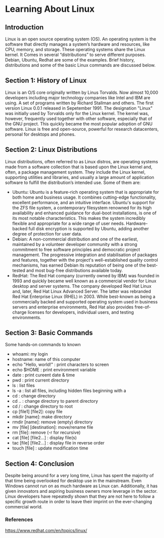 # Learning About Linux

## Introduction
Linux is an open source operating system (OS). An operating system is the software that directly manages a system’s hardware and resources, like CPU, memory, and storage. These operating systems share the Linux kernel. It Comes in several “distributions” to serve different purposes. Debian, Ubuntu, Redhat are some of the examples. Brief history, distributions and some of the basic Linux commands are discussed below.

## Section 1: History of Linux
Linux is an O/S core originally written by Linus Torvalds. Now almost 10,000 developers including major technology companies like Intel and IBM are using.
A set of programs written by Richard Stallman and others.
The first version Linux 0.0.1 released in Sepetember 1991. The designation "Linux" was initially used by Torvalds only for the Linux kernel. The kernel was, however, frequently used together with other software, especially that of the GNU project. This quickly became the most popular adoption of GNU software. Linux is free and open-source, powerful for research datacenters, personal for desktops and phones.

## Section 2: Linux Distributions
Linux distributions, often referred to as Linux distros, are operating systems made from a software collection that is based upon the Linux kernel and, often, a package management system. They include the Linux kernel, supporting utilities and libraries, and usually a large amount of application software to fulfill the distribution’s intended use. Some of them are:
- Ubuntu: Ubuntu is a feature-rich operating system that is appropriate for both home and business usage. It combines cutting-edge functionality, excellent performance, and an intuitive interface. Ubuntu's support for the ZFS file system, a contemporary filesystem renowned for its high availability and enhanced guidance for dual-boot installations, is one of its most notable characteristics. This makes the system incredibly flexible and appropriate for a wide range of user needs. Hardware-backed full disk encryption is supported by Ubuntu, adding another degree of protection for user data.
- Debian: A non-commercial distribution and one of the earliest, maintained by a volunteer developer community with a strong commitment to free software principles and democratic project management. The progressive integration and stabilisation of packages and features, together with the project's well-established quality control mechanisms, has earned Debian its reputation of being one of the best-tested and most bug-free distributions available today.
- RedHat: The Red Hat company (currently owned by IBM) was founded in 1993 and quickly became well known as a commercial vendor for Linux desktop and server systems. The company developed Red Hat Linux and, later, Red Hat Linux Advanced Server. The latter was rebranded Red Hat Enterprise Linux (RHEL) in 2003. While best-known as being a commercially backed and supported operating system used in business servers and enterprise environments, Red Hat also provides free-of-charge licenses for developers, individual users, and testing environments.

## Section 3: Basic Commands
Some hands-on commands to known
- whoami: my login
- hostname: name of this computer
- echo "Hello, world!" : print characters to screen
- echo $HOME : print environment variable
- date : print cureent date & time
- pwd : print current directory
- ls : list files
- ls -a : list all files, including hidden files beginning with a
- cd : change directory
- cd .. : change directory to parent directory 
- cd / : change directory to root
- cp [file1] [file2]: copy file
- mkdir [name]: make directory
- rmdir [name]: remove (empty) directory
- mv [file] [destination]: move/rename file
- rm [file]: remove (-r for recursive)
- cat [file] [file2…] : display file(s)
- tac [file] [file2…] : display file in reverse order
- touch [file] : update modification time

## Section 4: Conclusion
Despite being around for a very long time, Linux has spent the majority of that time being overlooked for desktop use in the mainstream. Even Windows cannot run on as much hardware as Linux can. Additionally, it has given innovators and aspiring business owners more leverage in the sector. Linux developers have repeatedly shown that they are not here to follow a specific growth route in order to leave their imprint on the ever-changing commercial world.

### References
https://www.redhat.com/en/topics/linux/
